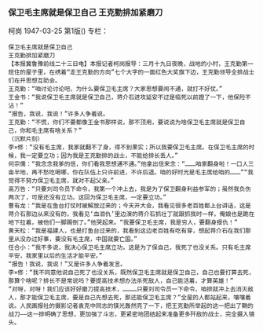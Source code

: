 ### 保卫毛主席就是保卫自己  王克勤排加紧磨刀
柯岗
1947-03-25
第1版()
专栏：

    保卫毛主席就是保卫自己
    王克勤排加紧磨刀
    【本报冀鲁豫前线二十三日电】本报记者柯岗报导：三月十九日夜晚，战地的小村，王克勤第一班住的屋子里，在绣着“走王克勤的方向”七个大字的一面红色大奖旗下边，王克勤领导全排战士们在开思想互助会。
    王克勤：“咱讨论讨论吧，为什么要保卫毛主席？大家思想要闹不通，就打不好仗。”
    王金书：“我说保卫毛主席就是保卫自己，蒋介石进攻延安不过是临死以前蹬了一下，他保险不沾！”
    “报告，我说，我说！”许多人争着说。
    王克勤：“不慌，你们不要都像王金书那样说，那不顶用，要说说为啥保卫毛主席就是保卫自己，你和毛主席有啥关系？”
    （沉默片刻）
    李×修：“没有毛主席，我家就翻不了身，得不到果实；所以我要保卫毛主席。在保卫毛主席的时候，我一定要立功；因为我是王克勤排的战士，不能给排长丢人。”
    何宗儒：“我念念我爹的信，你们看我思想通不通。”他拿出信来念：“………咱家翻身啦！一口人三亩半地，再不愁吃喝哪，你在队伍上只许前进，不许后退。咱的好时光是毛主席给咱的………”“我觉得不努力保卫毛主席，就对不起父亲。”
    高万告：“只要刘司令员下命令，我第一个冲上去，我是为了保卫翻身利益参军的；虽然我负伤两次了，可是还没有立功。这回为保卫毛主席，一定要立功。”
    曹有龙：“我是在鱼台打仗时被解放过来的；今天开大会，我看见很多老百姓都上台讲话，这是蒋介石那边从来没有的，我看见‘血泪仇’里边演的蒋介石抓壮丁就跟抓我时一样，俺娘也是跪在地下拉着，被他们一脚踢倒了。”他哭起来。“我要保卫毛主席，我是穷人，要翻身报仇！”
    黄天松：“我是福建人，也是打鱼台过来的，我看到这边老百姓有吃有穿，想起蒋介石在我们那里从没办过好事，要没有毛主席，中国就要亡国。”
    任合小：“我不多说，我决心保卫毛主席立功，这是为了保自己，我死了也没关系。只有毛主席平安，我家里以后的生活才能平安。”
    “报告！我说，我说！”又是许多人争着发言。
    李×修：“我不同意他说自己死了也没关系，既然保卫毛主席就是保卫自己，自己也要打算去死，那算个啥呢？排长不是常说吗？要提高技术想办法杀死敌人，自己能活着，才算英雄！”
    “对呀，对呀！我们应该好好磨刀提高技术，…………只要刘司令员一下命令，咱排就冲上去消灭敌人，那才能保卫毛主席，要是自己先想去死，那还能保卫毛主席？”全屋的人都站起来，嚷嚷着说。人民画报社的摄影记者袁克中同志的镁光轰然亮了一下，把王克勤所举起的这一把出了鞘的战刀——这一排明确了思想，更加强了斗志，更紧密地团结起来准备更多歼敌的战士，完全摄入镜头。
